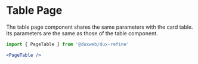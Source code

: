 # Table Page

The table page component shares the same parameters with the card table. Its parameters are the same as those of the table component.

```jsx
import { PageTable } from '@duxweb/dux-refine'

<PageTable />
```